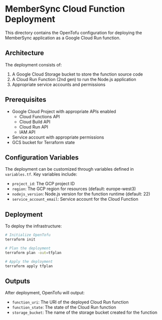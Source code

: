 # MemberSync Cloud Function Deployment

This directory contains the OpenTofu configuration for deploying the MemberSync application as a Google Cloud Run function.

## Architecture

The deployment consists of:

1. A Google Cloud Storage bucket to store the function source code
2. A Cloud Run Function (2nd gen) to run the Node.js application
3. Appropriate service accounts and permissions

## Prerequisites

- Google Cloud Project with appropriate APIs enabled
  - Cloud Functions API
  - Cloud Build API
  - Cloud Run API
  - IAM API
- Service account with appropriate permissions
- GCS bucket for Terraform state

## Configuration Variables

The deployment can be customized through variables defined in `variables.tf`. Key variables include:

- `project_id`: The GCP project ID
- `region`: The GCP region for resources (default: europe-west3)
- `nodejs_version`: Node.js version for the function runtime (default: 22)
- `service_account_email`: Service account for the Cloud Function

## Deployment

To deploy the infrastructure:

```bash
# Initialize OpenTofu
terraform init

# Plan the deployment
terraform plan -out=tfplan

# Apply the deployment
terraform apply tfplan
```

## Outputs

After deployment, OpenTofu will output:

- `function_uri`: The URI of the deployed Cloud Run function
- `function_state`: The state of the Cloud Run function
- `storage_bucket`: The name of the storage bucket created for the function 